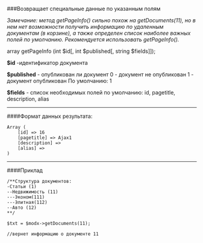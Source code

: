 ###Возвращает специальные данные по указанным полям

*Замечание: метод getPageInfo() сильно похож на getDocuments(11), но в нем нет возможности получить информацию по удаленным документам (в корзине), а также определен список наиболее важных полей по умолчанию. Рекомендуется использовать getPageInfo().*

array getPageInfo (int $id[, int $published[, string $fields]]);

**$id** -идентификатор документа

**$published** - опубликован ли документ
0 - документ не опубликован
1 - документ опубликован
По умолчанию: 1

**$fields** - список необходимых полей
по умолчанию: id, pagetitle, description, alias

***

####Формат данных результата:

	Array ( 
		[id] => 16 
		[pagetitle] => Ajax1 
		[description] =>  
		[alias] =>  
	)

***

####Приклад

	/**Структура документов:
	-Статьи (1)
	--Недвижимость (11)
	---Эконом(111)
	---Элитная(112)
	--Авто (12)
	**/

	$txt = $modx->getDocuments(11);
	
	//вернет информацию о документе 11